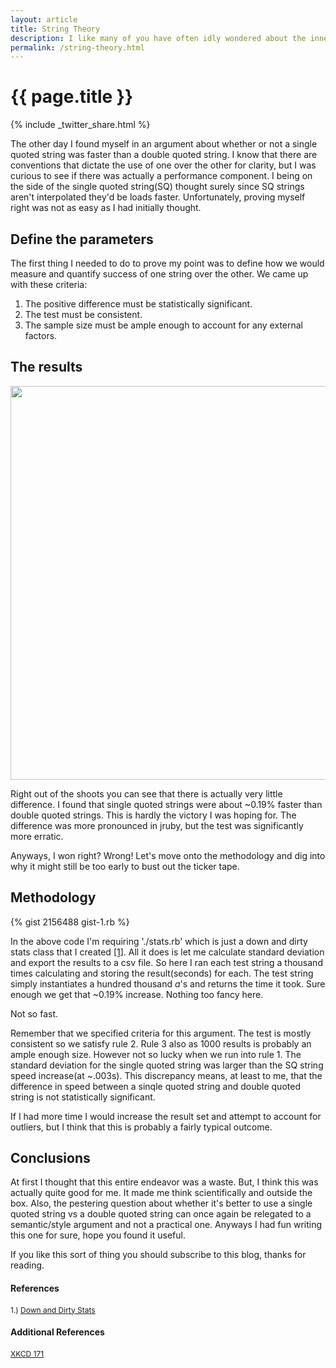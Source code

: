 ```yaml
---
layout: article
title: String Theory
description: I like many of you have often idly wondered about the inner workings of Ruby.  This time I wanted to see if I was correct.  Here I'll show whether single quoted strings or double quoted strings are faster in 1.9.
permalink: /string-theory.html
---
```


# {{ page.title }}

{% include _twitter_share.html %}

The other day I found myself in an argument about whether or not a single quoted string was faster than a double quoted string. I know that there are conventions that dictate the use of one over the other for clarity, but I was curious to see if there was actually a performance component.  I being on the side of the single quoted string(SQ) thought surely since SQ strings aren't interpolated they'd be loads faster.  Unfortunately, proving myself right was not as easy as I had initially thought.

## Define the parameters

The first thing I needed to do to prove my point was to define how we would measure and quantify success of one string over the other.  We came up with these criteria:

1. The positive difference must be statistically significant.
2. The test must be consistent.
3. The sample size must be ample enough to account for any external factors.

## The results

<img src="http://www.jonathan-jackson.net/images/ruby_1.9.3.png" width="630"/>

Right out of the shoots you can see that there is actually very little difference.  I found that single quoted strings were about ~0.19% faster than double quoted strings. This is hardly the victory I was hoping for.  The difference was more pronounced in jruby, but the test was significantly more erratic.

Anyways, I won right?  Wrong! Let's move onto the methodology and dig into why it might still be too early to bust out the ticker tape.

## Methodology

{% gist 2156488 gist-1.rb %}

In the above code I'm requiring './stats.rb' which is just a down and dirty stats class that I created [[1]](https://gist.github.com/1346872). All it does is let me calculate standard deviation and export the results to a csv file.  So here I ran each test string a thousand times calculating and storing the result(seconds) for each.  The test string simply instantiates a hundred thousand _a_'s and returns the time it took.  Sure enough we get that ~0.19% increase.  Nothing too fancy here.

Not so fast.

Remember that we specified criteria for this argument.  The test is mostly consistent so we satisfy rule 2.  Rule 3 also as 1000 results is probably an ample enough size.  However not so lucky when we run into rule 1.  The standard deviation for the single quoted string was larger than the SQ string speed increase(at ~.003s). This discrepancy means, at least to me, that the difference in speed between a sinqle quoted string and double quoted string is not statistically significant.

If I had more time I would increase the result set and attempt to account for outliers, but I think that this is probably a fairly typical outcome.

## Conclusions

At first I thought that this entire endeavor was a waste.  But, I think this was actually quite good for me.  It made me think scientifically and outside the box.  Also, the pestering question about whether it's better to use a single quoted string vs a double quoted string can once again be relegated to a semantic/style argument and not a practical one.  Anyways I had fun writing this one for sure, hope you found it useful.

If you like this sort of thing you should subscribe to this blog, thanks for reading.

#### References
<span  style="font-size:12px;">1.) [Down and Dirty Stats](https://gist.github.com/1346872)</span>

#### Additional References
<span style="font-size:12px;">[XKCD 171](http://xkcd.com/171/)</span>